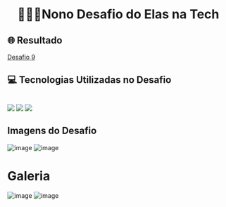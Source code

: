 <div align="center"> <h1> 👩🏾‍💻Nono Desafio do Elas na Tech</h1> </div>



<h2> 🌐 Resultado </h2> 
<a href="https://kathllynsantos.github.io/Elas-Na-Tech-Desafio9/" target="_blank"> Desafio 9</a>

<h2> 💻 Tecnologias Utilizadas no Desafio</h2>

<div stayle="display: inline_block"><br/>
<img src= "https://img.shields.io/badge/HTML5-E34F26?style=for-the-badge&logo=html5&logoColor=white"/>
<img src= "https://img.shields.io/badge/CSS3-1572B6?style=for-the-badge&logo=css3&logoColor=white"/>
<img src= "https://img.shields.io/badge/JavaScript-323330?style=for-the-badge&logo=javascript&logoColor=F7DF1E"/>
</div>
<h2> Imagens do Desafio </h2>

![image](https://github.com/KathllynSantos/Elas-Na-Tech-Desafio9/assets/120657741/4a7235d6-0e38-4be7-82e0-caec1eb7ce16)
![image](https://github.com/KathllynSantos/Elas-Na-Tech-Desafio9/assets/120657741/b538c2e6-d9f0-4233-9467-0ea216d9f9ca)

# Galeria

![image](https://github.com/KathllynSantos/Elas-Na-Tech-Desafio9/assets/120657741/8484b840-5ddf-467c-9790-1a09a5499a9f)
![image](https://github.com/KathllynSantos/Elas-Na-Tech-Desafio9/assets/120657741/e4eeb62b-6d15-450e-b24a-61876c2b8a82)






